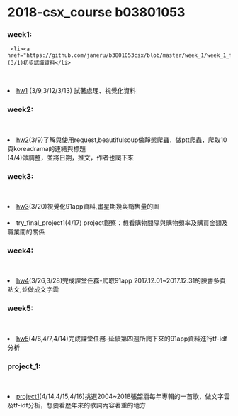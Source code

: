 # 2018-csx_course b03801053
###  week1:    
     <li><a href="https://github.com/janeru/b3801053csx/blob/master/week_1/week_1_first_meet.ipynb">class1</a>(3/1)初步認識資料</li>
      <li><a href="https://github.com/janeru/b3801053csx/blob/master/week_1/week_1_hw.ipynb">hw1</a>
          (3/9,3/12/3/13) 試著處理、視覺化資料</li>     
###  week2:       
          <li><a href="https://github.com/janeru/b3801053csx/blob/master/week_2/ptt%E7%88%AC%E8%9F%B2koreadrama%E7%9A%84%E9%80%A3%E7%B5%90%E8%88%87%E6%A8%99%E9%A1%8C.ipynb">hw2</a>(3/9)了解與使用request,beautifulsoup做靜態爬蟲，做ptt爬蟲，爬取10頁koreadrama的連結與標題       
          (4/4)做調整，並將日期，推文，作者也爬下來</li> 
###  week3:
         <li><a href="https://github.com/janeru/b3801053csx/blob/master/week_3/week3_hw_3.ipynb">hw3</a>(3/20)視覺化91app資料,畫星期幾與銷售量的圖</li>
         <li><a href="https://github.com/janeru/b3801053csx/blob/master/week_3/classifi.ipynb"></a>try_final_project1(4/17) project觀察：想看購物間隔與購物頻率及購買金額及職業間的關係</li>
###  week4:               
         <li><a href="https://github.com/janeru/b3801053csx/blob/master/week_4/week_4_class.ipynb">hw4</a>(3/26,3/28)完成課堂任務-爬取91app 2017.12.01~2017.12.31的臉書多頁貼文,並做成文字雲</li>
###  week5:
         <li><a href="https://github.com/janeru/b3801053csx/blob/master/week_5/hw_5.ipynb">hw5</a>(4/6,4/7,4/14)完成課堂任務-延續第四週所爬下來的91app資料進行tf-idf分析</li>
###  project_1: 
         <li><a href="https://github.com/janeru/b3801053csx/blob/master/project_1/project_1.ipynb">project1</a>(4/14,4/15,4/16)挑選2004~2018張韶涵每年專輯的一首歌，做文字雲及tf-idf分析，想要看歷年來的歌詞內容著重的地方</li>
         
